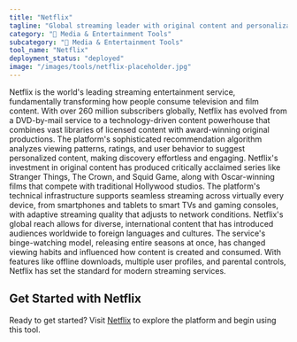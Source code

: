 ```yaml
---
title: "Netflix"
tagline: "Global streaming leader with original content and personalization"
category: "🎵 Media & Entertainment Tools"
subcategory: "🎵 Media & Entertainment Tools"
tool_name: "Netflix"
deployment_status: "deployed"
image: "/images/tools/netflix-placeholder.jpg"
---
```

Netflix is the world's leading streaming entertainment service, fundamentally transforming how people consume television and film content. With over 260 million subscribers globally, Netflix has evolved from a DVD-by-mail service to a technology-driven content powerhouse that combines vast libraries of licensed content with award-winning original productions. The platform's sophisticated recommendation algorithm analyzes viewing patterns, ratings, and user behavior to suggest personalized content, making discovery effortless and engaging. Netflix's investment in original content has produced critically acclaimed series like Stranger Things, The Crown, and Squid Game, along with Oscar-winning films that compete with traditional Hollywood studios. The platform's technical infrastructure supports seamless streaming across virtually every device, from smartphones and tablets to smart TVs and gaming consoles, with adaptive streaming quality that adjusts to network conditions. Netflix's global reach allows for diverse, international content that has introduced audiences worldwide to foreign languages and cultures. The service's binge-watching model, releasing entire seasons at once, has changed viewing habits and influenced how content is created and consumed. With features like offline downloads, multiple user profiles, and parental controls, Netflix has set the standard for modern streaming services.

## Get Started with Netflix

Ready to get started? Visit [Netflix](https://www.netflix.com) to explore the platform and begin using this tool.
